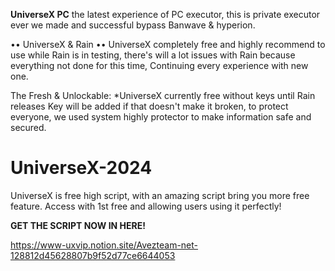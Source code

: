 **UniverseX PC** the latest experience of PC executor, this is private executor ever we made and successful bypass Banwave & hyperion.

•• UniverseX & Rain ••
UniverseX completely free and highly recommend to use while Rain is in testing, there's will a lot issues with Rain because everything not done for this time, Continuing every experience with new one.

The Fresh & Unlockable:
*UniverseX currently free without keys until Rain releases Key will be added if that doesn't make it broken, to protect everyone, we used system highly protector to make information safe and secured.

# UniverseX-2024
UniverseX is free high script, with an amazing script bring you more free feature. 
Access with 1st free and allowing users using it perfectly!


**GET THE SCRIPT NOW IN HERE!**

https://www-uxvip.notion.site/Avezteam-net-128812d45628807b9f52d77ce6644053
